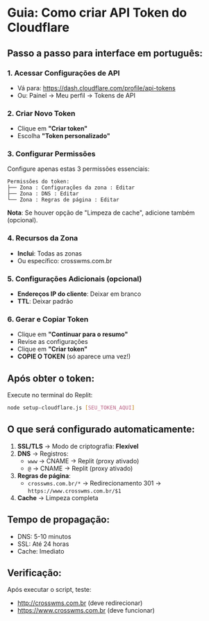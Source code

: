 # Guia: Como criar API Token do Cloudflare

## Passo a passo para interface em português:

### 1. Acessar Configurações de API
- Vá para: https://dash.cloudflare.com/profile/api-tokens
- Ou: Painel → Meu perfil → Tokens de API

### 2. Criar Novo Token
- Clique em **"Criar token"**
- Escolha **"Token personalizado"**

### 3. Configurar Permissões
Configure apenas estas 3 permissões essenciais:

```
Permissões do token:
├── Zona : Configurações da zona : Editar
├── Zona : DNS : Editar  
└── Zona : Regras de página : Editar
```

**Nota**: Se houver opção de "Limpeza de cache", adicione também (opcional).

### 4. Recursos da Zona
- **Inclui**: Todas as zonas
- Ou específico: crosswms.com.br

### 5. Configurações Adicionais (opcional)
- **Endereços IP do cliente**: Deixar em branco
- **TTL**: Deixar padrão

### 6. Gerar e Copiar Token
- Clique em **"Continuar para o resumo"**
- Revise as configurações
- Clique em **"Criar token"**
- **COPIE O TOKEN** (só aparece uma vez!)

## Após obter o token:

Execute no terminal do Replit:
```bash
node setup-cloudflare.js [SEU_TOKEN_AQUI]
```

## O que será configurado automaticamente:

1. **SSL/TLS** → Modo de criptografia: **Flexível**
2. **DNS** → Registros:
   - `www` → CNAME → Replit (proxy ativado)
   - `@` → CNAME → Replit (proxy ativado)
3. **Regras de página**:
   - `crosswms.com.br/*` → Redirecionamento 301 → `https://www.crosswms.com.br/$1`
4. **Cache** → Limpeza completa

## Tempo de propagação:
- DNS: 5-10 minutos
- SSL: Até 24 horas
- Cache: Imediato

## Verificação:
Após executar o script, teste:
- http://crosswms.com.br (deve redirecionar)
- https://www.crosswms.com.br (deve funcionar)